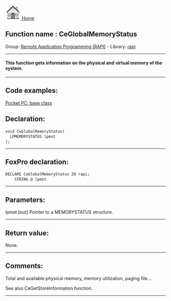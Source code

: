 [<img src="../../images/home.png"> Home ](https://github.com/VFPX/Win32API)  

## Function name : CeGlobalMemoryStatus
Group: [Remote Application Programming (RAPI)](../../functions_group.md#Remote_Application_Programming_(RAPI))  -  Library: [rapi](../../Libraries.md#rapi)  
***  


#### This function gets information on the physical and virtual memory of the system.
***  


## Code examples:
[Pocket PC: base class](../../samples/sample_440.md)  

## Declaration:
```foxpro  
void CeGlobalMemoryStatus(
  LPMEMORYSTATUS lpmst
);  
```  
***  


## FoxPro declaration:
```foxpro  
DECLARE CeGlobalMemoryStatus IN rapi;
	STRING @ lpmst  
```  
***  


## Parameters:
lpmst 
[out] Pointer to a MEMORYSTATUS structure.  
***  


## Return value:
None.  
***  


## Comments:
Total and available physical memory, memory utilization, paging file...  
  
See also CeGetStoreInformation function.  
  
***  


